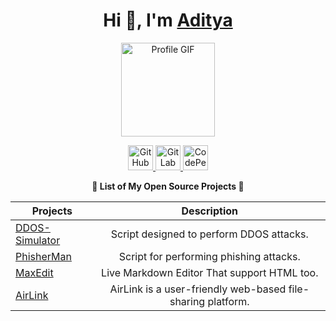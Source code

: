 <div> 
<h1 align="center">Hi 👋, I'm <a href="https://bento.me/adityasinh" target="_blank">Aditya</a></h1>

<p align="center">
  <img src="https://github.com/user-attachments/assets/62e7112a-2522-475f-a4fb-9000ead0ea5e" alt="Profile GIF" width="150" />
</p>

<p align="center">
  <a href="https://github.com/WorkofAditya" target="_blank">
    <img src="assets/github3.png" alt="GitHub" width="40" />
  </a>
  <a href="https://gitlab.com/WorkofAditya" target="_blank">
    <img src="assets/gitlab.png" alt="GitLab" width="40" />
  </a>
  <a href="https://codepen.io/WorkofAditya" target="_blank">
    <img src="assets/codepen.png" alt="CodePen" width="40" />
  </a>
</p>

<div> <p align="center"><b>🌟 List of My Open Source Projects 🌟</b></p> </div>
<div align="center">
  
| Projects  | Description  |
| ------------- |:-------------:|
| [DDOS-Simulator](https://github.com/WorkofAditya/DDOS-Simulator)      | Script designed to perform DDOS attacks. |
| [PhisherMan](https://github.com/WorkofAditya/PhisherMan)       |   Script for performing phishing attacks. |
| [MaxEdit](https://WorkofAditya.github.io/MaxEdit/)       |   Live Markdown Editor That support HTML too. |
| [AirLink](https://airlink.up.railway.app/)      |  AirLink is a user-friendly web-based file-sharing platform.|




</div>
